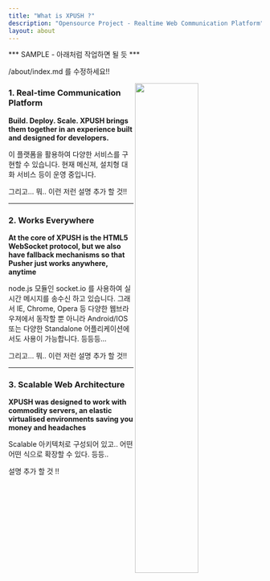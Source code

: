 ```yaml
---
title: "What is XPUSH ?"
description: "Opensource Project - Realtime Web Communication Platform"
layout: about
---
```


*** SAMPLE - 아래처럼 작업하면 될 듯 ***

/about/index.md 를 수정하세요!!

<img src="http://farm9.staticflickr.com/8358/8336375923_9f0dca4da9_o.png" width="50%" align="right">

### 1. Real-time Communication Platform
**Build. Deploy. Scale. XPUSH brings them together in an experience built and designed for developers.**

이 플랫폼을 활용하여 다양한 서비스를 구현할 수 있습니다.
현재 메신져, 설치형 대화 서비스 등이 운영 중입니다.

그리고... 뭐.. 이런 저런 설명 추가 할 것!!


- - -

### 2. Works Everywhere
**At the core of XPUSH is the HTML5 WebSocket protocol, but we also have fallback mechanisms so that Pusher just works anywhere, anytime**

node.js 모듈인 socket.io 를 사용하여 실시간 메시지를 송수신 하고 있습니다. 그래서 IE, Chrome, Opera 등 다양한 웹브라우져에서 동작할 뿐 아니라 Android/IOS 또는 다양한 Standalone 어플리케이션에서도 사용이 가능합니다. 등등등…


그리고... 뭐.. 이런 저런 설명 추가 할 것!!


- - -

### 3. Scalable Web Architecture
**XPUSH was designed to work with commodity servers, an elastic virtualised environments saving you money and headaches**

Scalable 아키텍처로 구성되어 있고.. 어떤 어떤 식으로 확장할 수 있다. 등등..

설명 추가 할 것 !!
